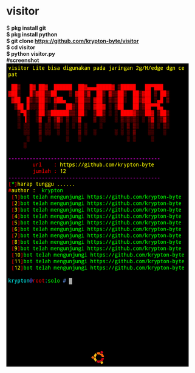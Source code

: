 # visitor
$ <b>pkg install git<br>
$ <b>pkg install python<br>
$ <b>git</b> clone https://github.com/krypton-byte/visitor<br>
$ <b>cd</b> visitor<br>
$ <b>python</b> visitor.py<br>
<b>#screenshot</b><br>
<img src="igwbwowyw2eek.png">
